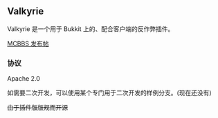 ## Valkyrie

Valkyrie 是一个用于 Bukkit 上的、配合客户端的反作弊插件。

[MCBBS 发布帖](http://www.mcbbs.net/thread-681010-1-1.html)

### 协议

Apache 2.0

如需要二次开发，可以使用某个专门用于二次开发的样例分支。(现在还没有)

<s>由于插件版版规而开源</s>
